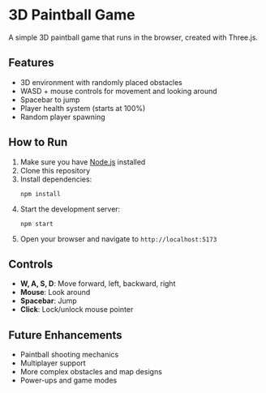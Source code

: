 # 3D Paintball Game

A simple 3D paintball game that runs in the browser, created with Three.js.

## Features

- 3D environment with randomly placed obstacles
- WASD + mouse controls for movement and looking around
- Spacebar to jump
- Player health system (starts at 100%)
- Random player spawning

## How to Run

1. Make sure you have [Node.js](https://nodejs.org/) installed
2. Clone this repository
3. Install dependencies:
   ```
   npm install
   ```
4. Start the development server:
   ```
   npm start
   ```
5. Open your browser and navigate to `http://localhost:5173`

## Controls

- **W, A, S, D**: Move forward, left, backward, right
- **Mouse**: Look around
- **Spacebar**: Jump
- **Click**: Lock/unlock mouse pointer

## Future Enhancements

- Paintball shooting mechanics
- Multiplayer support
- More complex obstacles and map designs
- Power-ups and game modes 